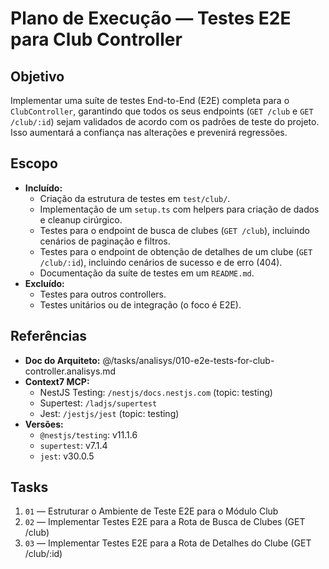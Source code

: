 # Plano de Execução — Testes E2E para Club Controller

## Objetivo
Implementar uma suíte de testes End-to-End (E2E) completa para o `ClubController`, garantindo que todos os seus endpoints (`GET /club` e `GET /club/:id`) sejam validados de acordo com os padrões de teste do projeto. Isso aumentará a confiança nas alterações e prevenirá regressões.

## Escopo
- **Incluído:**
  - Criação da estrutura de testes em `test/club/`.
  - Implementação de um `setup.ts` com helpers para criação de dados e cleanup cirúrgico.
  - Testes para o endpoint de busca de clubes (`GET /club`), incluindo cenários de paginação e filtros.
  - Testes para o endpoint de obtenção de detalhes de um clube (`GET /club/:id`), incluindo cenários de sucesso e de erro (404).
  - Documentação da suíte de testes em um `README.md`.
- **Excluído:**
  - Testes para outros controllers.
  - Testes unitários ou de integração (o foco é E2E).

## Referências
- **Doc do Arquiteto:** @/tasks/analisys/010-e2e-tests-for-club-controller.analisys.md
- **Context7 MCP:**
  - NestJS Testing: `/nestjs/docs.nestjs.com` (topic: testing)
  - Supertest: `/ladjs/supertest`
  - Jest: `/jestjs/jest` (topic: testing)
- **Versões:**
  - `@nestjs/testing`: v11.1.6
  - `supertest`: v7.1.4
  - `jest`: v30.0.5

## Tasks
1. `01` — Estruturar o Ambiente de Teste E2E para o Módulo Club
2. `02` — Implementar Testes E2E para a Rota de Busca de Clubes (GET /club)
3. `03` — Implementar Testes E2E para a Rota de Detalhes do Clube (GET /club/:id)
